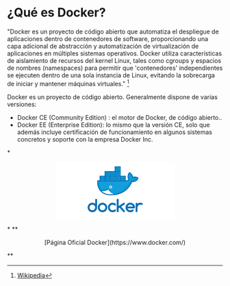 # ¿Qué es Docker?
"Docker es un proyecto de código abierto que automatiza el despliegue de aplicaciones dentro de contenedores de software, proporcionando una capa adicional de abstracción y automatización de virtualización de aplicaciones en múltiples sistemas operativos. Docker utiliza características de aislamiento de recursos del kernel Linux, tales como cgroups y espacios de nombres (namespaces) para permitir que 'contenedores' independientes se ejecuten dentro de una sola instancia de Linux, evitando la sobrecarga de iniciar y mantener máquinas virtuales." [^1]

Docker es un proyecto de código abierto. Generalmente dispone de varias versiones:

- Docker CE (Community Edition) : el motor de Docker, de código abierto..
- Docker EE (Enterprise Edition): lo mismo que la versión CE, solo que además incluye certificación de funcionamiento en algunos sistemas concretos y soporte con la empresa Docker Inc.

*<p style="text-align: center;">
![OWF-Logo-Color.png](../images/docker.png)
</p>*
**<p style="text-align: center;">
[Página Oficial Docker](https://www.docker.com/)
</p>**


[^1]: [Wikipedia](https://es.wikipedia.org/wiki/Docker_(software))





